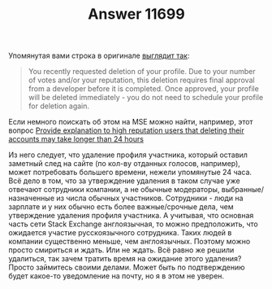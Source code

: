 ﻿---
title: "Answer 11699"
se.owner.user_id: 176217
se.owner.display_name: "αλεχολυτ"
se.owner.link: "https://ru.meta.stackoverflow.com/users/176217/%ce%b1%ce%bb%ce%b5%cf%87%ce%bf%ce%bb%cf%85%cf%84"
se.answer_id: 11699
se.question_id: 11694
se.post_type: answer
se.is_accepted: False
---
<p>Упомянутая вами строка в оригинале <a href="https://ru.traducir.win/strings/4088" rel="nofollow noreferrer">выглядит так</a>:</p>
<blockquote>
<p>You recently requested deletion of your profile. Due to your number of votes and/or your reputation, this deletion requires final approval from a developer before it is completed. Once approved, your profile will be deleted immediately - you do not need to schedule your profile for deletion again.</p>
</blockquote>
<p>Если немного поискать об этом на MSE можно найти, например, этот вопрос <a href="https://meta.stackexchange.com/q/302013/339911">Provide explanation to high reputation users that deleting their accounts may take longer than 24 hours</a></p>
<p>Из него следует, что удаление профиля участника, который оставил заметный след на сайте (по кол-ву отданных голосов, например), может потребовать большего времени, нежели упомянутые 24 часа. Всё дело в том, что за утверждение удаления в таком случае уже отвечают сотрудники компании, а не обычные модераторы, выбранные/назначенные из числа обычных участников. Сотрудники - люди на зарплате и у них обычно есть более важные/срочные дела, чем утверждение удаления профиля участника. А учитывая, что основная часть сети Stack Exchange англоязычная, то можно предположить, что ожидается участие русскоязычного сотрудника. Таких людей в компании существенно меньше, чем англоязычных. Поэтому можно просто смириться и ждать. Или не ждать. Всё равно же решили удалиться, так зачем тратить время на ожидание этого удаления? Просто займитесь своими делами. Может быть по подтверждению будет какое-то уведомление на почту, но я в этом не уверен.</p>

